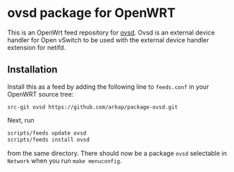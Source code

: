 # ovsd package for OpenWRT

This is an OpenWrt feed repository for [ovsd](https://github.com/arkap/ovsd.git).
Ovsd is an external device handler for Open vSwitch to be used with the external device handler extension for netifd.


## Installation

Install this as a feed by adding the following line to `feeds.conf` in your OpenWRT source tree:
```
src-git ovsd https://github.com/arkap/package-ovsd.git
```
Next, run
```bash
scripts/feeds update ovsd
scripts/feeds install ovsd
```
from the same directory. There should now be a package `ovsd` selectable in `Network` when you run
`make menuconfig`.
